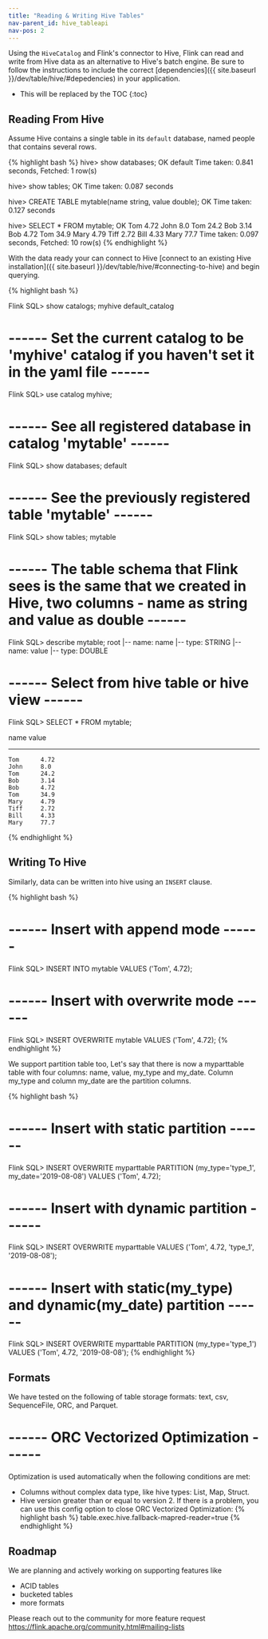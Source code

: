 ```yaml
---
title: "Reading & Writing Hive Tables"
nav-parent_id: hive_tableapi
nav-pos: 2
---
```

<!--
Licensed to the Apache Software Foundation (ASF) under one
or more contributor license agreements.  See the NOTICE file
distributed with this work for additional information
regarding copyright ownership.  The ASF licenses this file
to you under the Apache License, Version 2.0 (the
"License"); you may not use this file except in compliance
with the License.  You may obtain a copy of the License at

  http://www.apache.org/licenses/LICENSE-2.0

Unless required by applicable law or agreed to in writing,
software distributed under the License is distributed on an
"AS IS" BASIS, WITHOUT WARRANTIES OR CONDITIONS OF ANY
KIND, either express or implied.  See the License for the
specific language governing permissions and limitations
under the License.
-->

Using the `HiveCatalog` and Flink's connector to Hive, Flink can read and write from Hive data as an alternative to Hive's batch engine. Be sure to follow the instructions to include the correct [dependencies]({{ site.baseurl }}/dev/table/hive/#depedencies) in your application.  

* This will be replaced by the TOC
{:toc}

## Reading From Hive

Assume Hive contains a single table in its `default` database, named people that contains several rows.

{% highlight bash %}
hive> show databases;
OK
default
Time taken: 0.841 seconds, Fetched: 1 row(s)

hive> show tables;
OK
Time taken: 0.087 seconds

hive> CREATE TABLE mytable(name string, value double);
OK
Time taken: 0.127 seconds

hive> SELECT * FROM mytable;
OK
Tom   4.72
John  8.0
Tom   24.2
Bob   3.14
Bob   4.72
Tom   34.9
Mary  4.79
Tiff  2.72
Bill  4.33
Mary  77.7
Time taken: 0.097 seconds, Fetched: 10 row(s)
{% endhighlight %}

With the data ready your can connect to Hive [connect to an existing Hive installation]({{ site.baseurl }}/dev/table/hive/#connecting-to-hive) and begin querying. 

{% highlight bash %}

Flink SQL> show catalogs;
myhive
default_catalog

# ------ Set the current catalog to be 'myhive' catalog if you haven't set it in the yaml file ------

Flink SQL> use catalog myhive;

# ------ See all registered database in catalog 'mytable' ------

Flink SQL> show databases;
default

# ------ See the previously registered table 'mytable' ------

Flink SQL> show tables;
mytable

# ------ The table schema that Flink sees is the same that we created in Hive, two columns - name as string and value as double ------ 
Flink SQL> describe mytable;
root
 |-- name: name
 |-- type: STRING
 |-- name: value
 |-- type: DOUBLE

# ------ Select from hive table or hive view ------ 
Flink SQL> SELECT * FROM mytable;

   name      value
__________ __________

    Tom      4.72
    John     8.0
    Tom      24.2
    Bob      3.14
    Bob      4.72
    Tom      34.9
    Mary     4.79
    Tiff     2.72
    Bill     4.33
    Mary     77.7

{% endhighlight %}

## Writing To Hive

Similarly, data can be written into hive using an `INSERT` clause. 

{% highlight bash %}
# ------ Insert with append mode ------ 
Flink SQL> INSERT INTO mytable VALUES ('Tom', 4.72);

# ------ Insert with overwrite mode ------ 
Flink SQL> INSERT OVERWRITE mytable VALUES ('Tom', 4.72);
{% endhighlight %}

We support partition table too, Let's say that there is now a myparttable table with four columns: name, value, my_type and my_date. Column my_type and column my_date are the partition columns.

{% highlight bash %}
# ------ Insert with static partition ------ 
Flink SQL> INSERT OVERWRITE myparttable PARTITION (my_type='type_1', my_date='2019-08-08') VALUES ('Tom', 4.72);

# ------ Insert with dynamic partition ------ 
Flink SQL> INSERT OVERWRITE myparttable VALUES ('Tom', 4.72, 'type_1', '2019-08-08');

# ------ Insert with static(my_type) and dynamic(my_date) partition ------ 
Flink SQL> INSERT OVERWRITE myparttable PARTITION (my_type='type_1') VALUES ('Tom', 4.72, '2019-08-08');
{% endhighlight %}

## Formats

We have tested on the following of table storage formats: text, csv, SequenceFile, ORC, and Parquet.

# ------ ORC Vectorized Optimization ------ 
Optimization is used automatically when the following conditions are met:
- Columns without complex data type, like hive types: List, Map, Struct.
- Hive version greater than or equal to version 2.
If there is a problem, you can use this config option to close ORC Vectorized Optimization:
{% highlight bash %}
table.exec.hive.fallback-mapred-reader=true
{% endhighlight %}

## Roadmap

We are planning and actively working on supporting features like

- ACID tables
- bucketed tables
- more formats

Please reach out to the community for more feature request https://flink.apache.org/community.html#mailing-lists
